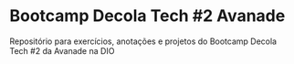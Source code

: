 # Bootcamp Decola Tech #2 Avanade
Repositório para exercícios, anotações e projetos do Bootcamp Decola Tech #2 da Avanade na DIO

